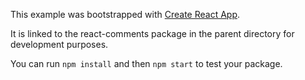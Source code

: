 This example was bootstrapped with [Create React App](https://github.com/facebook/create-react-app).

It is linked to the react-comments package in the parent directory for development purposes.

You can run `npm install` and then `npm start` to test your package.

